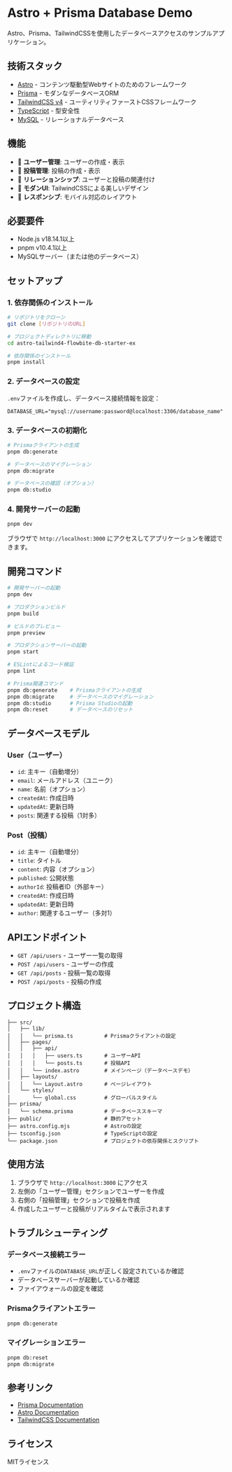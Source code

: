 # Astro + Prisma Database Demo

Astro、Prisma、TailwindCSSを使用したデータベースアクセスのサンプルアプリケーション。

## 技術スタック

- [Astro](https://astro.build/) - コンテンツ駆動型Webサイトのためのフレームワーク
- [Prisma](https://www.prisma.io/) - モダンなデータベースORM
- [TailwindCSS v4](https://tailwindcss.com/) - ユーティリティファーストCSSフレームワーク
- [TypeScript](https://www.typescriptlang.org/) - 型安全性
- [MySQL](https://www.mysql.com/) - リレーショナルデータベース

## 機能

- 👥 **ユーザー管理**: ユーザーの作成・表示
- 📝 **投稿管理**: 投稿の作成・表示
- 🔗 **リレーションシップ**: ユーザーと投稿の関連付け
- 🎨 **モダンUI**: TailwindCSSによる美しいデザイン
- 📱 **レスポンシブ**: モバイル対応のレイアウト

## 必要要件

- Node.js v18.14.1以上
- pnpm v10.4.1以上
- MySQLサーバー（または他のデータベース）

## セットアップ

### 1. 依存関係のインストール

```bash
# リポジトリをクローン
git clone [リポジトリのURL]

# プロジェクトディレクトリに移動
cd astro-tailwind4-flowbite-db-starter-ex

# 依存関係のインストール
pnpm install
```

### 2. データベースの設定

`.env`ファイルを作成し、データベース接続情報を設定：

```env
DATABASE_URL="mysql://username:password@localhost:3306/database_name"
```

### 3. データベースの初期化

```bash
# Prismaクライアントの生成
pnpm db:generate

# データベースのマイグレーション
pnpm db:migrate

# データベースの確認（オプション）
pnpm db:studio
```

### 4. 開発サーバーの起動

```bash
pnpm dev
```

ブラウザで `http://localhost:3000` にアクセスしてアプリケーションを確認できます。

## 開発コマンド

```bash
# 開発サーバーの起動
pnpm dev

# プロダクションビルド
pnpm build

# ビルドのプレビュー
pnpm preview

# プロダクションサーバーの起動
pnpm start

# ESLintによるコード検証
pnpm lint

# Prisma関連コマンド
pnpm db:generate    # Prismaクライアントの生成
pnpm db:migrate     # データベースのマイグレーション
pnpm db:studio      # Prisma Studioの起動
pnpm db:reset       # データベースのリセット
```

## データベースモデル

### User（ユーザー）
- `id`: 主キー（自動増分）
- `email`: メールアドレス（ユニーク）
- `name`: 名前（オプション）
- `createdAt`: 作成日時
- `updatedAt`: 更新日時
- `posts`: 関連する投稿（1対多）

### Post（投稿）
- `id`: 主キー（自動増分）
- `title`: タイトル
- `content`: 内容（オプション）
- `published`: 公開状態
- `authorId`: 投稿者ID（外部キー）
- `createdAt`: 作成日時
- `updatedAt`: 更新日時
- `author`: 関連するユーザー（多対1）

## APIエンドポイント

- `GET /api/users` - ユーザー一覧の取得
- `POST /api/users` - ユーザーの作成
- `GET /api/posts` - 投稿一覧の取得
- `POST /api/posts` - 投稿の作成

## プロジェクト構造

```
├── src/
│   ├── lib/
│   │   └── prisma.ts          # Prismaクライアントの設定
│   ├── pages/
│   │   ├── api/
│   │   │   ├── users.ts       # ユーザーAPI
│   │   │   └── posts.ts       # 投稿API
│   │   └── index.astro        # メインページ（データベースデモ）
│   ├── layouts/
│   │   └── Layout.astro       # ページレイアウト
│   └── styles/
│       └── global.css         # グローバルスタイル
├── prisma/
│   └── schema.prisma          # データベーススキーマ
├── public/                    # 静的アセット
├── astro.config.mjs           # Astroの設定
├── tsconfig.json              # TypeScriptの設定
└── package.json               # プロジェクトの依存関係とスクリプト
```

## 使用方法

1. ブラウザで `http://localhost:3000` にアクセス
2. 左側の「ユーザー管理」セクションでユーザーを作成
3. 右側の「投稿管理」セクションで投稿を作成
4. 作成したユーザーと投稿がリアルタイムで表示されます

## トラブルシューティング

### データベース接続エラー
- `.env`ファイルの`DATABASE_URL`が正しく設定されているか確認
- データベースサーバーが起動しているか確認
- ファイアウォールの設定を確認

### Prismaクライアントエラー
```bash
pnpm db:generate
```

### マイグレーションエラー
```bash
pnpm db:reset
pnpm db:migrate
```

## 参考リンク

- [Prisma Documentation](https://www.prisma.io/docs)
- [Astro Documentation](https://docs.astro.build)
- [TailwindCSS Documentation](https://tailwindcss.com/docs)

## ライセンス

MITライセンス